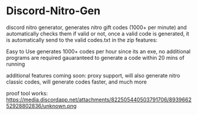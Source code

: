 # Discord-Nitro-Gen
discord nitro generator, generates nitro gift codes (1000+ per minute) and automatically checks them if valid or not, once a valid code is generated, it is automatically send to the valid codes.txt in the zip
features:

Easy to Use
generates 1000+ codes per hour
since its an exe, no additional programs are required
gauaranteed to generate a code within 20 mins of running

additional features coming soon:
proxy support,
will also generate nitro classic codes,
will generate codes faster,
and much more

proof tool works:
https://media.discordapp.net/attachments/822505440503791706/893966252928802836/unknown.png
